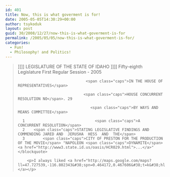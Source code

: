 ```yaml
---
id: 401
title: Now, this is what goverment is for!
date: 2005-05-05T14:30:29+00:00
author: tsykoduk
layout: post
guid: 30/2008/12/27/now-this-is-what-goverment-is-for
permalink: /2005/05/05/now-this-is-what-goverment-is-for/
categories:
  - Fun!
  - Philosophy! and Politics!
---
```

<blockquote>  ]]]]              <span class="caps">LEGISLATURE OF THE STATE OF IDAHO</span>             ]]]]
	 Fifty-eighth Legislature                   First Regular Session - 2005

	                              <span class="caps">IN THE HOUSE OF REPRESENTATIVES</span>

	                             <span class="caps">HOUSE CONCURRENT RESOLUTION NO</span>. 29

	                                <span class="caps">BY WAYS AND MEANS COMMITTEE</span>

	  1                               <span class="caps">A CONCURRENT RESOLUTION</span>
	  2    <span class="caps">STATING LEGISLATIVE FINDINGS AND COMMENDING JARED AND  JERUSHA  HESS  AND  THE</span>
	  3        <span class="caps">CITY OF PRESTON FOR THE PRODUCTION OF THE MOVIE</span> "NAPOLEON <span class="caps">DYNAMITE</span><a href="http://www3.state.id.us/oasis/HCR029.html">...</a>"</blockquote>

		<p>I always liked <a href="http://maps.google.com/maps?ll=47.727539,-116.802343&#38;spn=0.464172,0.467606&#38;t=k&#38;hl=en">Idaho!</a></p>